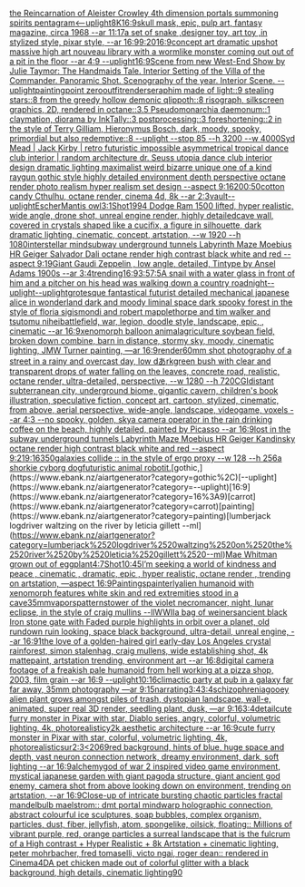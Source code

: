 [the Reincarnation of Aleister Crowley 4th dimension portals summoning spirits pentagram](https://www.ebank.nz/aiartgenerator?category=the%2520Reincarnation%2520of%2520Aleister%2520Crowley%25204th%2520dimension%2520portals%2520summoning%2520spirits%2520pentagram)[<--uplight](https://www.ebank.nz/aiartgenerator?category=%3C--uplight)[8K](https://www.ebank.nz/aiartgenerator?category=8K)[16:9](https://www.ebank.nz/aiartgenerator?category=16%3A9)[skull mask, epic, pulp art, fantasy magazine, circa 1968 --ar 11:17](https://www.ebank.nz/aiartgenerator?category=skull%2520mask%2C%2520epic%2C%2520pulp%2520art%2C%2520fantasy%2520magazine%2C%2520circa%25201968%2520--ar%252011%3A17)[a set of snake ,designer toy, art toy ,in stylized style, pixar style, --ar 16:9](https://www.ebank.nz/aiartgenerator?category=a%2520set%2520of%2520snake%2520%2Cdesigner%2520toy%2C%2520art%2520toy%2520%2Cin%2520stylized%2520style%2C%2520pixar%2520style%2C%2520--ar%252016%3A9)[9:20](https://www.ebank.nz/aiartgenerator?category=9%3A20)[16:9](https://www.ebank.nz/aiartgenerator?category=16%3A9)[concept art dramatic upshot massive high art nouveau library with a wormlike monster coming out out of a pit in the floor --ar 4:9 --uplight](https://www.ebank.nz/aiartgenerator?category=concept%2520art%2520dramatic%2520upshot%2520massive%2520high%2520art%2520nouveau%2520library%2520with%2520a%2520wormlike%2520monster%2520coming%2520out%2520out%2520of%2520a%2520pit%2520in%2520the%2520floor%2520--ar%25204%3A9%2520--uplight)[16:9](https://www.ebank.nz/aiartgenerator?category=16%3A9)[Scene from new West-End Show by Julie Taymor: The Handmaids Tale. Interior Setting of the Villa of the Commander. Panoramic Shot. Scenography of the year. Interior Scene. --uplight](https://www.ebank.nz/aiartgenerator?category=Scene%2520from%2520new%2520West-End%2520Show%2520by%2520Julie%2520Taymor%3A%2520The%2520Handmaids%2520Tale.%2520Interior%2520Setting%2520of%2520the%2520Villa%2520of%2520the%2520Commander.%2520Panoramic%2520Shot.%2520Scenography%2520of%2520the%2520year.%2520Interior%2520Scene.%2520--uplight)[painting](https://www.ebank.nz/aiartgenerator?category=painting)[point zero](https://www.ebank.nz/aiartgenerator?category=point%2520zero)[outfit](https://www.ebank.nz/aiartgenerator?category=outfit)[render](https://www.ebank.nz/aiartgenerator?category=render)[seraphim made of light::9 stealing stars::8 from the greedy hollow demonic qlippoth::8 risograph, silkscreen graphics, 2D, rendered in octane::3.5 Pseudomonarchia daemonum::1 claymation, diorama by InkTally::3 postprocessing::3 foreshortening::2 in the style of Terry Gilliam, Hieronymus Bosch, dark, moody, spooky, primordial but also redemptive::8 --uplight --stop 85 --h 3200 --w 4000](https://www.ebank.nz/aiartgenerator?category=seraphim%2520made%2520of%2520light%3A%3A9%2520stealing%2520stars%3A%3A8%2520from%2520the%2520greedy%2520hollow%2520demonic%2520qlippoth%3A%3A8%2520risograph%2C%2520silkscreen%2520graphics%2C%25202D%2C%2520rendered%2520in%2520octane%3A%3A3.5%2520Pseudomonarchia%2520daemonum%3A%3A1%2520claymation%2C%2520diorama%2520by%2520InkTally%3A%3A3%2520postprocessing%3A%3A3%2520foreshortening%3A%3A2%2520in%2520the%2520style%2520of%2520Terry%2520Gilliam%2C%2520Hieronymus%2520Bosch%2C%2520dark%2C%2520moody%2C%2520spooky%2C%2520primordial%2520but%2520also%2520redemptive%3A%3A8%2520--uplight%2520--stop%252085%2520--h%25203200%2520--w%25204000)[Syd Mead | Jack Kirby | retro futuristic impossible asymmetrical tropical dance club interior | random architecture dr. Seuss utopia dance club interior design dramatic lighting maximalist weird bizarre unique one of a kind raygun gothic style highly detailed environment depth perspective octane render photo realism hyper realism set design --aspect 9:16](https://www.ebank.nz/aiartgenerator?category=Syd%2520Mead%2520%7C%2520Jack%2520Kirby%2520%7C%2520retro%2520futuristic%2520impossible%2520asymmetrical%2520tropical%2520dance%2520club%2520interior%2520%7C%2520random%2520architecture%2520dr.%2520Seuss%2520utopia%2520dance%2520club%2520interior%2520design%2520dramatic%2520lighting%2520maximalist%2520weird%2520bizarre%2520unique%2520one%2520of%2520a%2520kind%2520raygun%2520gothic%2520style%2520highly%2520detailed%2520environment%2520depth%2520perspective%2520octane%2520render%2520photo%2520realism%2520hyper%2520realism%2520set%2520design%2520--aspect%25209%3A16)[200:50](https://www.ebank.nz/aiartgenerator?category=200%3A50)[cotton candy Cthulhu, octane render, cinema 4d, 8k --ar 2:3](https://www.ebank.nz/aiartgenerator?category=cotton%2520candy%2520Cthulhu%2C%2520octane%2520render%2C%2520cinema%25204d%2C%25208k%2520--ar%25202%3A3)[vault](https://www.ebank.nz/aiartgenerator?category=vault)[--uplight](https://www.ebank.nz/aiartgenerator?category=--uplight)[Escher](https://www.ebank.nz/aiartgenerator?category=Escher)[Mantis owl](https://www.ebank.nz/aiartgenerator?category=Mantis%2520owl)[3:1](https://www.ebank.nz/aiartgenerator?category=3%3A1)[Shot](https://www.ebank.nz/aiartgenerator?category=Shot)[1994 Dodge Ram 1500 lifted, hyper realistic, wide angle, drone shot, unreal engine render, highly detailed](https://www.ebank.nz/aiartgenerator?category=1994%2520Dodge%2520Ram%25201500%2520lifted%2C%2520hyper%2520realistic%2C%2520wide%2520angle%2C%2520drone%2520shot%2C%2520unreal%2520engine%2520render%2C%2520highly%2520detailed)[cave wall, covered in crystals shaped like a cucifix, a figure in silhouette, dark dramatic lighting, cinematic, concept, artstation, --w 1920 --h 1080](https://www.ebank.nz/aiartgenerator?category=cave%2520wall%2C%2520covered%2520in%2520crystals%2520shaped%2520like%2520a%2520cucifix%2C%2520a%2520figure%2520in%2520silhouette%2C%2520dark%2520dramatic%2520lighting%2C%2520cinematic%2C%2520concept%2C%2520artstation%2C%2520--w%25201920%2520--h%25201080)[interstellar mind](https://www.ebank.nz/aiartgenerator?category=interstellar%2520mind)[subway underground tunnels Labyrinth Maze Moebius HR Geiger Salvador Dali octane render high contrast black white and red  --aspect 9:19](https://www.ebank.nz/aiartgenerator?category=subway%2520underground%2520tunnels%2520Labyrinth%2520Maze%2520Moebius%2520HR%2520Geiger%2520Salvador%2520Dali%2520octane%2520render%2520high%2520contrast%2520black%2520white%2520and%2520red%2520%2520--aspect%25209%3A19)[Giant Gaudi Zeppelin , low angle,  detailed, Tintype by Ansel Adams 1900s --ar 3:4](https://www.ebank.nz/aiartgenerator?category=Giant%2520Gaudi%2520Zeppelin%2520%2C%2520low%2520angle%2C%2520%2520detailed%2C%2520Tintype%2520by%2520Ansel%2520Adams%25201900s%2520--ar%25203%3A4)[trending](https://www.ebank.nz/aiartgenerator?category=trending)[16:9](https://www.ebank.nz/aiartgenerator?category=16%3A9)[3:5](https://www.ebank.nz/aiartgenerator?category=3%3A5)[7:5](https://www.ebank.nz/aiartgenerator?category=7%3A5)[A snail with a water glass in front of him and a pitcher on his head was walking down a country road](https://www.ebank.nz/aiartgenerator?category=A%2520snail%2520with%2520a%2520water%2520glass%2520in%2520front%2520of%2520him%2520and%2520a%2520pitcher%2520on%2520his%2520head%2520was%2520walking%2520down%2520a%2520country%2520road)[night](https://www.ebank.nz/aiartgenerator?category=night)[--uplight](https://www.ebank.nz/aiartgenerator?category=--uplight)[--uplight](https://www.ebank.nz/aiartgenerator?category=--uplight)[grotesque fantastical futurist detailed mechanical japanese alice in wonderland dark and moody liminal space dark spooky forest in the style of floria sigismondi and robert mapplethorpe and tim walker and tsutomu nihei](https://www.ebank.nz/aiartgenerator?category=grotesque%2520fantastical%2520futurist%2520detailed%2520mechanical%2520japanese%2520alice%2520in%2520wonderland%2520dark%2520and%2520moody%2520liminal%2520space%2520dark%2520spooky%2520forest%2520in%2520the%2520style%2520of%2520floria%2520sigismondi%2520and%2520robert%2520mapplethorpe%2520and%2520tim%2520walker%2520and%2520tsutomu%2520nihei)[battlefield, war, legion, doodle style, landscape, epic, , cinematic --ar 16:9](https://www.ebank.nz/aiartgenerator?category=battlefield%2C%2520war%2C%2520legion%2C%2520doodle%2520style%2C%2520landscape%2C%2520epic%2C%2520%2C%2520cinematic%2520--ar%252016%3A9)[xenomorph balloon animal](https://www.ebank.nz/aiartgenerator?category=xenomorph%2520balloon%2520animal)[agriculture soybean field, broken down combine, barn in distance, stormy sky, moody, cinematic lighting, JMW Turner painting, —ar 16:9](https://www.ebank.nz/aiartgenerator?category=agriculture%2520soybean%2520field%2C%2520broken%2520down%2520combine%2C%2520barn%2520in%2520distance%2C%2520stormy%2520sky%2C%2520moody%2C%2520cinematic%2520lighting%2C%2520JMW%2520Turner%2520painting%2C%2520%E2%80%94ar%252016%3A9)[render](https://www.ebank.nz/aiartgenerator?category=render)[60mm shot photography of a street in a rainy and overcast day, low dあrkgreen bush with clear and transparent drops of water falling on the leaves, concrete road, realistic, octane render,  ultra-detailed, perspective, --w 1280 --h 720](https://www.ebank.nz/aiartgenerator?category=60mm%2520shot%2520photography%2520of%2520a%2520street%2520in%2520a%2520rainy%2520and%2520overcast%2520day%2C%2520low%2520d%E3%81%82rkgreen%2520bush%2520with%2520clear%2520and%2520transparent%2520drops%2520of%2520water%2520falling%2520on%2520the%2520leaves%2C%2520concrete%2520road%2C%2520realistic%2C%2520octane%2520render%2C%2520%2520ultra-detailed%2C%2520perspective%2C%2520--w%25201280%2520--h%2520720)[CGI](https://www.ebank.nz/aiartgenerator?category=CGI)[distant subterranean city, underground biome, gigantic cavern, children's book illustration, speculative fiction, concept art, cartoon, stylized, cinematic, from above, aerial perspective, wide-angle, landscape, videogame, voxels  --ar 4:3 --no spooky, golden, sky](https://www.ebank.nz/aiartgenerator?category=distant%2520subterranean%2520city%2C%2520underground%2520biome%2C%2520gigantic%2520cavern%2C%2520children%27s%2520book%2520illustration%2C%2520speculative%2520fiction%2C%2520concept%2520art%2C%2520cartoon%2C%2520stylized%2C%2520cinematic%2C%2520from%2520above%2C%2520aerial%2520perspective%2C%2520wide-angle%2C%2520landscape%2C%2520videogame%2C%2520voxels%2520%2520--ar%25204%3A3%2520--no%2520spooky%2C%2520golden%2C%2520sky)[a camera operator in the rain drinking coffee on the beach, highly detailed, painted by Picasso --ar 16:9](https://www.ebank.nz/aiartgenerator?category=a%2520camera%2520operator%2520in%2520the%2520rain%2520drinking%2520coffee%2520on%2520the%2520beach%2C%2520highly%2520detailed%2C%2520painted%2520by%2520Picasso%2520--ar%252016%3A9)[lost in the subway underground tunnels Labyrinth Maze Moebius HR Geiger  Kandinsky octane render high contrast black white and red  --aspect 9:21](https://www.ebank.nz/aiartgenerator?category=lost%2520in%2520the%2520subway%2520underground%2520tunnels%2520Labyrinth%2520Maze%2520Moebius%2520HR%2520Geiger%2520%2520Kandinsky%2520octane%2520render%2520high%2520contrast%2520black%2520white%2520and%2520red%2520%2520--aspect%25209%3A21)[9:16](https://www.ebank.nz/aiartgenerator?category=9%3A16)[350](https://www.ebank.nz/aiartgenerator?category=350)[galaxies collide :: in the style of ergo proxy --w 128 --h 256](https://www.ebank.nz/aiartgenerator?category=galaxies%2520collide%2520%3A%3A%2520in%2520the%2520style%2520of%2520ergo%2520proxy%2520--w%2520128%2520--h%2520256)[](https://www.ebank.nz/aiartgenerator?category=)[a shorkie cyborg dog](https://www.ebank.nz/aiartgenerator?category=a%2520shorkie%2520cyborg%2520dog)[futuristic animal robot](https://www.ebank.nz/aiartgenerator?category=futuristic%2520animal%2520robot)[it.](https://www.ebank.nz/aiartgenerator?category=it.)[gothic,](https://www.ebank.nz/aiartgenerator?category=gothic%2C)[--uplight](https://www.ebank.nz/aiartgenerator?category=--uplight)[16:9](https://www.ebank.nz/aiartgenerator?category=16%3A9)[carrot](https://www.ebank.nz/aiartgenerator?category=carrot)[painting](https://www.ebank.nz/aiartgenerator?category=painting)[lumberjack logdriver waltzing on the river by leticia gillett --ml](https://www.ebank.nz/aiartgenerator?category=lumberjack%2520logdriver%2520waltzing%2520on%2520the%2520river%2520by%2520leticia%2520gillett%2520--ml)[Mae Whitman grown out of eggplant](https://www.ebank.nz/aiartgenerator?category=Mae%2520Whitman%2520grown%2520out%2520of%2520eggplant)[4:7](https://www.ebank.nz/aiartgenerator?category=4%3A7)[Shot](https://www.ebank.nz/aiartgenerator?category=Shot)[10:45](https://www.ebank.nz/aiartgenerator?category=10%3A45)[I’m seeking a world of kindness and peace , cinematic , dramatic, epic , hyper realistic, octane render , trending on artstation, —aspect 16:9](https://www.ebank.nz/aiartgenerator?category=I%E2%80%99m%2520seeking%2520a%2520world%2520of%2520kindness%2520and%2520peace%2520%2C%2520cinematic%2520%2C%2520dramatic%2C%2520epic%2520%2C%2520hyper%2520realistic%2C%2520octane%2520render%2520%2C%2520trending%2520on%2520artstation%2C%2520%E2%80%94aspect%252016%3A9)[Paintings](https://www.ebank.nz/aiartgenerator?category=Paintings)[painterly](https://www.ebank.nz/aiartgenerator?category=painterly)[alien humanoid with xenomorph features white skin and red extremities stood in a cave](https://www.ebank.nz/aiartgenerator?category=alien%2520humanoid%2520with%2520xenomorph%2520features%2520white%2520skin%2520and%2520red%2520extremities%2520stood%2520in%2520a%2520cave)[35mm](https://www.ebank.nz/aiartgenerator?category=35mm)[vapors](https://www.ebank.nz/aiartgenerator?category=vapors)[patterns](https://www.ebank.nz/aiartgenerator?category=patterns)[tower of the violet necromancer, night, lunar eclipse, in the style of craig mullins --ll](https://www.ebank.nz/aiartgenerator?category=tower%2520of%2520the%2520violet%2520necromancer%2C%2520night%2C%2520lunar%2520eclipse%2C%2520in%2520the%2520style%2520of%2520craig%2520mullins%2520--ll)[WWII](https://www.ebank.nz/aiartgenerator?category=WWII)[a bag of weiners](https://www.ebank.nz/aiartgenerator?category=a%2520bag%2520of%2520weiners)[ancient black Iron stone gate with Faded purple highlights in orbit over a planet, old rundown ruin looking, space black background, ultra-detail, unreal engine, --ar 16:9](https://www.ebank.nz/aiartgenerator?category=ancient%2520black%2520Iron%2520stone%2520gate%2520with%2520Faded%2520purple%2520highlights%2520in%2520orbit%2520over%2520a%2520planet%2C%2520old%2520rundown%2520ruin%2520looking%2C%2520space%2520black%2520background%2C%2520ultra-detail%2C%2520unreal%2520engine%2C%2520--ar%252016%3A9)[1](https://www.ebank.nz/aiartgenerator?category=1)[the love of a golden-haired girl early-day Los Angeles crystal rainforest, simon stalenhag, craig mullens,  wide establishing shot, 4k mattepaint, artstation trending, environment art --ar 16:8](https://www.ebank.nz/aiartgenerator?category=the%2520love%2520of%2520a%2520golden-haired%2520girl%2520early-day%2520Los%2520Angeles%2520crystal%2520rainforest%2C%2520simon%2520stalenhag%2C%2520craig%2520mullens%2C%2520%2520wide%2520establishing%2520shot%2C%25204k%2520mattepaint%2C%2520artstation%2520trending%2C%2520environment%2520art%2520--ar%252016%3A8)[digital camera footage of a freakish pale humanoid from hell working at a pizza shop, 2003, film grain --ar 16:9 --uplight](https://www.ebank.nz/aiartgenerator?category=digital%2520camera%2520footage%2520of%2520a%2520freakish%2520pale%2520humanoid%2520from%2520hell%2520working%2520at%2520a%2520pizza%2520shop%2C%25202003%2C%2520film%2520grain%2520--ar%252016%3A9%2520--uplight)[10:16](https://www.ebank.nz/aiartgenerator?category=10%3A16)[climactic party at pub in a galaxy far far away, 35mm photography —ar 9:15](https://www.ebank.nz/aiartgenerator?category=climactic%2520party%2520at%2520pub%2520in%2520a%2520galaxy%2520far%2520far%2520away%2C%252035mm%2520photography%2520%E2%80%94ar%25209%3A15)[narrating](https://www.ebank.nz/aiartgenerator?category=narrating)[3:4](https://www.ebank.nz/aiartgenerator?category=3%3A4)[3:4](https://www.ebank.nz/aiartgenerator?category=3%3A4)[schizophrenia](https://www.ebank.nz/aiartgenerator?category=schizophrenia)[gooey alien plant grows amongst piles of trash, dystopian landscape, wall-e, animated, super real 3D render, seedling plant, dusk, —ar 9:16](https://www.ebank.nz/aiartgenerator?category=gooey%2520alien%2520plant%2520grows%2520amongst%2520piles%2520of%2520trash%2C%2520dystopian%2520landscape%2C%2520wall-e%2C%2520animated%2C%2520super%2520real%25203D%2520render%2C%2520seedling%2520plant%2C%2520dusk%2C%2520%E2%80%94ar%25209%3A16)[3:4](https://www.ebank.nz/aiartgenerator?category=3%3A4)[detail](https://www.ebank.nz/aiartgenerator?category=detail)[cute furry monster in Pixar with star, Diablo series, angry, colorful, volumetric lighting, 4k, photorealistic](https://www.ebank.nz/aiartgenerator?category=cute%2520furry%2520monster%2520in%2520Pixar%2520with%2520star%2C%2520Diablo%2520series%2C%2520angry%2C%2520colorful%2C%2520volumetric%2520lighting%2C%25204k%2C%2520photorealistic)[y2k aesthetic architecture --ar 16:9](https://www.ebank.nz/aiartgenerator?category=y2k%2520aesthetic%2520architecture%2520--ar%252016%3A9)[cute furry monster in Pixar with star, colorful, volumetric lighting, 4k, photorealistic](https://www.ebank.nz/aiartgenerator?category=cute%2520furry%2520monster%2520in%2520Pixar%2520with%2520star%2C%2520colorful%2C%2520volumetric%2520lighting%2C%25204k%2C%2520photorealistic)[sur](https://www.ebank.nz/aiartgenerator?category=sur)[2:3](https://www.ebank.nz/aiartgenerator?category=2%3A3)[<2069](https://www.ebank.nz/aiartgenerator?category=%3C2069)[red background, hints of blue, huge space and depth, vast neuron connection network, dreamy environment, dark, soft lighting --ar 16:9](https://www.ebank.nz/aiartgenerator?category=red%2520background%2C%2520hints%2520of%2520blue%2C%2520huge%2520space%2520and%2520depth%2C%2520vast%2520neuron%2520connection%2520network%2C%2520dreamy%2520environment%2C%2520dark%2C%2520soft%2520lighting%2520--ar%252016%3A9)[alchemy](https://www.ebank.nz/aiartgenerator?category=alchemy)[god of war 2 inspired video game environment, mystical japanese garden with giant pagoda structure, giant ancient god enemy, camera shot from above looking down on environment, trending on artstation, --ar 16:9](https://www.ebank.nz/aiartgenerator?category=god%2520of%2520war%25202%2520inspired%2520video%2520game%2520environment%2C%2520mystical%2520japanese%2520garden%2520with%2520giant%2520pagoda%2520structure%2C%2520giant%2520ancient%2520god%2520enemy%2C%2520camera%2520shot%2520from%2520above%2520looking%2520down%2520on%2520environment%2C%2520trending%2520on%2520artstation%2C%2520--ar%252016%3A9)[Close-up of intricate bursting chaotic particles fractal mandelbulb maelstrom:: dmt portal mindwarp holographic connection, abstract colourful ice sculptures, soap bubbles, complex organism, particles, dust, fiber, jellyfish, atom, spongelike, oilsick, floating:: Millions of vibrant purple, red, orange particles a surreal landscape that is the fulcrum of a High contrast + Hyper Realistic + 8k Artstation + cinematic lighting, peter mohrbacher, fred tomaselli, victo ngai, roger dean:: rendered in Cinema4D](https://www.ebank.nz/aiartgenerator?category=Close-up%2520of%2520intricate%2520bursting%2520chaotic%2520particles%2520fractal%2520mandelbulb%2520maelstrom%3A%3A%2520dmt%2520portal%2520mindwarp%2520holographic%2520connection%2C%2520abstract%2520colourful%2520ice%2520sculptures%2C%2520soap%2520bubbles%2C%2520complex%2520organism%2C%2520particles%2C%2520dust%2C%2520fiber%2C%2520jellyfish%2C%2520atom%2C%2520spongelike%2C%2520oilsick%2C%2520floating%3A%3A%2520Millions%2520of%2520vibrant%2520purple%2C%2520red%2C%2520orange%2520particles%2520a%2520surreal%2520landscape%2520that%2520is%2520the%2520fulcrum%2520of%2520a%2520High%2520contrast%2520%2B%2520Hyper%2520Realistic%2520%2B%25208k%2520Artstation%2520%2B%2520cinematic%2520lighting%2C%2520peter%2520mohrbacher%2C%2520fred%2520tomaselli%2C%2520victo%2520ngai%2C%2520roger%2520dean%3A%3A%2520rendered%2520in%2520Cinema4D)[A pet chicken made out of colorful glitter with a black background, high details, cinematic lighting](https://www.ebank.nz/aiartgenerator?category=A%2520pet%2520chicken%2520made%2520out%2520of%2520colorful%2520glitter%2520with%2520a%2520black%2520background%2C%2520high%2520details%2C%2520cinematic%2520lighting)[90](https://www.ebank.nz/aiartgenerator?category=90)